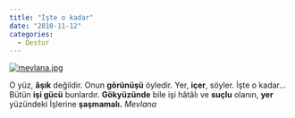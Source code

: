 ```yaml
---
title: "İşte o kadar"
date: "2010-11-12"
categories: 
  - Destur
---
```


[![mevlana.jpg](/uploads/2010/11/mevlana.jpg)](/uploads/2010/11/mevlana.jpg "mevlana.jpg")

O yüz, **âşık** değildir. Onun **görünüşü** öyledir. Yer, **içer**, söyler. İşte o kadar... Bütün **işi gücü** bunlardır. **Gökyüzünde** bile işi hâtâlı ve **suçlu** olanın, **yer** yüzündeki İşlerine **şaşmamalı.** _Mevlana_
